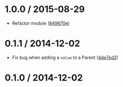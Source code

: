 <!--mdast setext-->

<!--lint disable no-multiple-toplevel-headings-->

1.0.0 / 2015-08-29
==================

*   Refactor module ([849670e](https://github.com/wooorm/nlcst-emoticon-modifier/commit/849670e))

0.1.1 / 2014-12-02
==================

*   Fix bug when adding a `value` to a Parent ([4de7ed2](https://github.com/wooorm/nlcst-emoticon-modifier/commit/4de7ed2))

0.1.0 / 2014-12-02
==================
